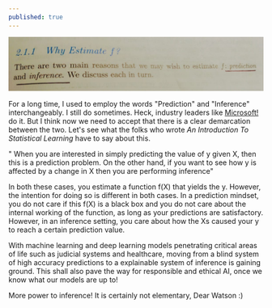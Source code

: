 ```yaml
---
published: true
---
```

![Infer](/images/blog.jpeg)

For a long time, I used to employ the words "Prediction" and "Inference" interchangeably. I still do sometimes. Heck, industry leaders like [Microsoft!](https://azuredata.microsoft.com/articles/ebd95ec0-1eae-44a3-90f5-c11f5c916d15) do it.
But I think now we need to accept that there is a clear demarcation between the two. Let's see what the folks who wrote *An Introduction To Statistical Learning* 
have to say about this.

" When you are interested in simply predicting the value of y given X, then this is a prediction problem. On the other hand, if you want to see how y
is affected by a change in X then you are performing inference"

In both these cases, you estimate a function f(X) that yields the y. However, the intention for doing so is different in both cases. In a prediction mindset,
you do not care if this f(X) is a black box and you do not care about the internal working of the function, as long as your predictions are satisfactory. However,
in an inference setting, you care about how the Xs caused your y to reach a certain prediction value.

With machine learning and deep learning models penetrating critical areas of life such as judicial systems and healthcare, moving from a blind system of high
accuracy predictions to a explainable system of inference is gaining ground. This shall also pave the way for responsible and ethical AI, once we know what our models
are up to!

More power to inference! It is certainly not elementary, Dear Watson :)
